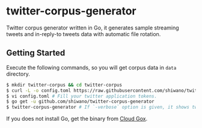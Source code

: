 # twitter-corpus-generator

Twitter corpus generator written in Go, it generates sample streaming tweets and in-reply-to tweets data with automatic file rotation.

## Getting Started

Execute the following commands, so you will get corpus data in `data` directory.

```sh
$ mkdir twitter-corpus && cd twitter-corpus
$ curl -L -o config.toml https://raw.githubusercontent.com/shiwano/twitter-corpus-generator/master/config.example.toml
$ vi config.toml # Fill your twitter application tokens.
$ go get -u github.com/shiwano/twitter-corpus-generator
$ twitter-corpus-generator # If `-verbose` option is given, it shows tweets on stdout.
```

If you does not install Go, get the binary from [Cloud Gox](https://gox.jpillora.com/).
